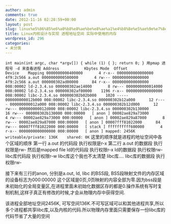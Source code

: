 ```yaml
---
author: admin
comments: true
date: 2012-11-16 02:28:59+00:00
layout: post
slug: linux%e5%86%85%e6%a0%b8%e8%ae%be%e8%ae%a1%e4%b8%8e%e5%ae%9e%e7%8e%b0-%e8%bf%9b%e7%a8%8b%e5%9c%b0%e5%9d%80%e7%a9%ba%e9%97%b4-%e5%ae%9e%e9%99%85%e4%b8%ad%e4%bd%bf%e7%94%a8%e7%9a%84%e5%86%85%e5%ad%98
title: Linux内核设计与实现 进程地址空间 实际中使用的内存
wordpress_id: 296
categories:
- 未分类
---
```


`
int main(int argc, char *argv[])
{
    while (1) {
    };
    return 0;
}
用pmap 进程号 -d 来查看进程
Address           Kbytes Mode  Offset           Device    Mapping
0000000000400000       4 r-x-- 0000000000000000 4f9:2c566 a.out
0000000000500000       4 rw--- 0000000000000000 4f9:2c566 a.out
000000302ad00000      84 r-x-- 0000000000000000 008:00002 ld-2.3.4.so
000000302ae14000       8 rw--- 0000000000014000 008:00002 ld-2.3.4.so
000000302af00000    1196 r-x-- 0000000000000000 008:00002 libc-2.3.4.so
000000302b02b000    1020 ----- 000000000012b000 008:00002 libc-2.3.4.so
000000302b12a000      12 r---- 000000000012a000 008:00002 libc-2.3.4.so
000000302b12d000      12 rw--- 000000000012d000 008:00002 libc-2.3.4.so
000000302b130000      16 rw--- 000000302b130000 000:00000   [ anon ]
00002ae829a73000       4 rw--- 00002ae829a73000 000:00000   [ anon ]
00002ae829a87000       8 rw--- 00002ae829a87000 000:00000   [ anon ]
00007fff81022000      84 rw--- 00007fff81022000 000:00000   [ stack ]
ffffffffff600000       4 r-x-- 0000000000000000 000:00000   [ anon ]
mapped: 2456K    writeable/private: 136K    shared: 0K
`
这里的顺序就是进程的地址空间中各个区域的顺序
第一行 a.out 的代码段 执行权限是r-x
第二行 a.out 的数据段 执行权限是rw-
然后是mapped file
ld的代码段 执行权限r-x
ld的数据段 执行权限rw-
libc库代码段 执行权限r-w
libc库这个我也不太清楚
libc库....
libc库的数据段 执行权限rw-

接下来有三行的anon, 分别是a.out, ld, libc 的BSS段, BSS段映射文件的内存区域的设备标志为000:00000 这个区域是0页,0页映射的内容全部为零.因为bss段是未初始化的全局变量区,在进程里面未初始化数据区存的都是0.操作系统有写时复制机制,这样子真正有修改的时候,才会从物理内存中获得空间.

该进程全部地址空间2456K, 可写空间136K.不可写区域可以和其他进程共享,所以多个进程都共享libc库,以及内核的代码.所以物理内存里面只需要保存一份libc库的代码节省了大量的空间

